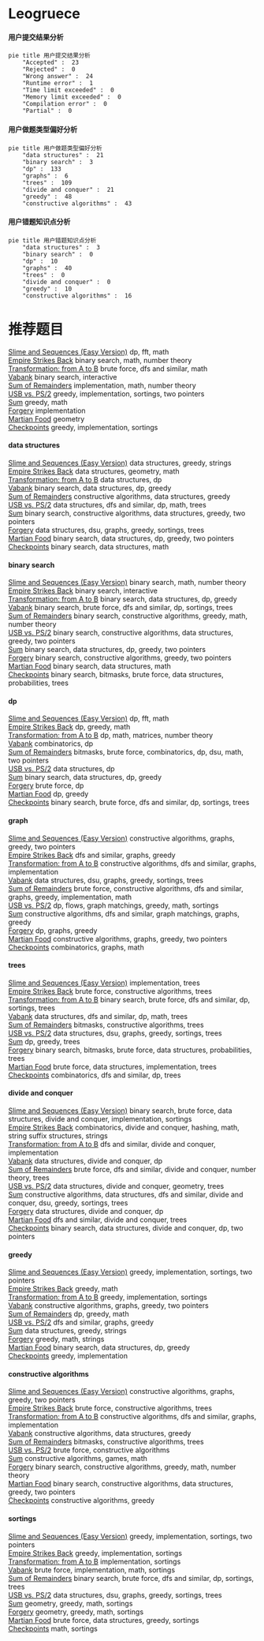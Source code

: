 # Leogruece
<!-- tabs:start -->
#### **用户提交结果分析**

```mermaid
pie title 用户提交结果分析
    "Accepted" :  23
    "Rejected" :  0
    "Wrong answer" :  24
    "Runtime error" :  1
    "Time limit exceeded" :  0
    "Memory limit exceeded" :  0
    "Compilation error" :  0
    "Partial" :  0
```
#### **用户做题类型偏好分析**

```mermaid
pie title 用户做题类型偏好分析
    "data structures" :  21
    "binary search" :  3
    "dp" :  133
    "graphs" :  6
    "trees" :  109
    "divide and conquer" :  21
    "greedy" :  48
    "constructive algorithms" :  43
```
#### **用户错题知识点分析**

```mermaid
pie title 用户错题知识点分析
    "data structures" :  3
    "binary search" :  0
    "dp" :  10
    "graphs" :  40
    "trees" :  0
    "divide and conquer" :  0
    "greedy" :  10
    "constructive algorithms" :  16
```
<!-- tabs:end -->
# 推荐题目
[Slime and Sequences (Easy Version)](http://codeforces.com/problemset/problem/1349/F1)		dp,
                        fft,
                        math		  
[Empire Strikes Back](http://codeforces.com/problemset/problem/300/E)		binary search,
                        math,
                        number theory		  
[Transformation: from A to B](http://codeforces.com/problemset/problem/727/A)		brute force,
                        dfs and similar,
                        math		  
[Vabank](https://codeforces.com/contest/1483/problem/E)		binary search,
                        interactive		  
[Sum of Remainders](http://codeforces.com/problemset/problem/616/E)		implementation,
                        math,
                        number theory		  
[USB vs. PS/2](http://codeforces.com/problemset/problem/762/B)		greedy,
                        implementation,
                        sortings,
                        two pointers		  
[Sum](http://codeforces.com/problemset/problem/257/D)		greedy,
                        math		  
[Forgery](http://codeforces.com/problemset/problem/1059/B)		implementation		  
[Martian Food](http://codeforces.com/problemset/problem/77/E)		geometry		  
[Checkpoints](http://codeforces.com/problemset/problem/709/B)		greedy,
                        implementation,
                        sortings		  
<!-- tabs:start -->
#### **data structures**
[Slime and Sequences (Easy Version)](http://codeforces.com/problemset/problem/797/C)		data structures,
                        greedy,
                        strings		  
[Empire Strikes Back](https://codeforces.com/contest/651/problem/C)		data structures,
                        geometry,
                        math		  
[Transformation: from A to B](http://codeforces.com/problemset/problem/568/E)		data structures,
                        dp		  
[Vabank](http://codeforces.com/problemset/problem/1416/E)		binary search,
                        data structures,
                        dp,
                        greedy		  
[Sum of Remainders](http://codeforces.com/problemset/problem/1506/D)		constructive algorithms,
                        data structures,
                        greedy		  
[USB vs. PS/2](http://codeforces.com/problemset/problem/1142/B)		data structures,
                        dfs and similar,
                        dp,
                        math,
                        trees		  
[Sum](http://codeforces.com/problemset/problem/1404/C)		binary search,
                        constructive algorithms,
                        data structures,
                        greedy,
                        two pointers		  
[Forgery](http://codeforces.com/problemset/problem/1408/E)		data structures,
                        dsu,
                        graphs,
                        greedy,
                        sortings,
                        trees		  
[Martian Food](http://codeforces.com/problemset/problem/1492/C)		binary search,
                        data structures,
                        dp,
                        greedy,
                        two pointers		  
[Checkpoints](http://codeforces.com/problemset/problem/1490/G)		binary search,
                        data structures,
                        math		  
#### **binary search**
[Slime and Sequences (Easy Version)](http://codeforces.com/problemset/problem/300/E)		binary search,
                        math,
                        number theory		  
[Empire Strikes Back](https://codeforces.com/contest/1483/problem/E)		binary search,
                        interactive		  
[Transformation: from A to B](http://codeforces.com/problemset/problem/1416/E)		binary search,
                        data structures,
                        dp,
                        greedy		  
[Vabank](http://codeforces.com/problemset/problem/804/D)		binary search,
                        brute force,
                        dfs and similar,
                        dp,
                        sortings,
                        trees		  
[Sum of Remainders](http://codeforces.com/problemset/problem/1474/B)		binary search,
                        constructive algorithms,
                        greedy,
                        math,
                        number theory		  
[USB vs. PS/2](http://codeforces.com/problemset/problem/1404/C)		binary search,
                        constructive algorithms,
                        data structures,
                        greedy,
                        two pointers		  
[Sum](http://codeforces.com/problemset/problem/1492/C)		binary search,
                        data structures,
                        dp,
                        greedy,
                        two pointers		  
[Forgery](http://codeforces.com/problemset/problem/1463/D)		binary search,
                        constructive algorithms,
                        greedy,
                        two pointers		  
[Martian Food](http://codeforces.com/problemset/problem/1490/G)		binary search,
                        data structures,
                        math		  
[Checkpoints](http://codeforces.com/problemset/problem/1479/D)		binary search,
                        bitmasks,
                        brute force,
                        data structures,
                        probabilities,
                        trees		  
#### **dp**
[Slime and Sequences (Easy Version)](http://codeforces.com/problemset/problem/1349/F1)		dp,
                        fft,
                        math		  
[Empire Strikes Back](http://codeforces.com/problemset/problem/1040/B)		dp,
                        greedy,
                        math		  
[Transformation: from A to B](http://codeforces.com/problemset/problem/1182/E)		dp,
                        math,
                        matrices,
                        number theory		  
[Vabank](http://codeforces.com/problemset/problem/954/H)		combinatorics,
                        dp		  
[Sum of Remainders](http://codeforces.com/problemset/problem/1400/G)		bitmasks,
                        brute force,
                        combinatorics,
                        dp,
                        dsu,
                        math,
                        two pointers		  
[USB vs. PS/2](http://codeforces.com/problemset/problem/568/E)		data structures,
                        dp		  
[Sum](http://codeforces.com/problemset/problem/1416/E)		binary search,
                        data structures,
                        dp,
                        greedy		  
[Forgery](http://codeforces.com/problemset/problem/6/D)		brute force,
                        dp		  
[Martian Food](http://codeforces.com/problemset/problem/1283/E)		dp,
                        greedy		  
[Checkpoints](http://codeforces.com/problemset/problem/804/D)		binary search,
                        brute force,
                        dfs and similar,
                        dp,
                        sortings,
                        trees		  
#### **graph**
[Slime and Sequences (Easy Version)](http://codeforces.com/problemset/problem/1304/D)		constructive algorithms,
                        graphs,
                        greedy,
                        two pointers		  
[Empire Strikes Back](http://codeforces.com/problemset/problem/240/E)		dfs and similar,
                        graphs,
                        greedy		  
[Transformation: from A to B](http://codeforces.com/problemset/problem/1316/D)		constructive algorithms,
                        dfs and similar,
                        graphs,
                        implementation		  
[Vabank](http://codeforces.com/problemset/problem/1408/E)		data structures,
                        dsu,
                        graphs,
                        greedy,
                        sortings,
                        trees		  
[Sum of Remainders](http://codeforces.com/problemset/problem/1487/C)		brute force,
                        constructive algorithms,
                        dfs and similar,
                        graphs,
                        greedy,
                        implementation,
                        math		  
[USB vs. PS/2](http://codeforces.com/problemset/problem/1437/C)		dp,
                        flows,
                        graph matchings,
                        greedy,
                        math,
                        sortings		  
[Sum](http://codeforces.com/problemset/problem/1470/D)		constructive algorithms,
                        dfs and similar,
                        graph matchings,
                        graphs,
                        greedy		  
[Forgery](http://codeforces.com/problemset/problem/1476/C)		dp,
                        graphs,
                        greedy		  
[Martian Food](http://codeforces.com/problemset/problem/1304/D)		constructive algorithms,
                        graphs,
                        greedy,
                        two pointers		  
[Checkpoints](http://codeforces.com/problemset/problem/1475/C)		combinatorics,
                        graphs,
                        math		  
#### **trees**
[Slime and Sequences (Easy Version)](http://codeforces.com/problemset/problem/913/B)		implementation,
                        trees		  
[Empire Strikes Back](http://codeforces.com/problemset/problem/1311/E)		brute force,
                        constructive algorithms,
                        trees		  
[Transformation: from A to B](http://codeforces.com/problemset/problem/804/D)		binary search,
                        brute force,
                        dfs and similar,
                        dp,
                        sortings,
                        trees		  
[Vabank](http://codeforces.com/problemset/problem/1142/B)		data structures,
                        dfs and similar,
                        dp,
                        math,
                        trees		  
[Sum of Remainders](http://codeforces.com/problemset/problem/566/E)		bitmasks,
                        constructive algorithms,
                        trees		  
[USB vs. PS/2](http://codeforces.com/problemset/problem/1408/E)		data structures,
                        dsu,
                        graphs,
                        greedy,
                        sortings,
                        trees		  
[Sum](http://codeforces.com/problemset/problem/1481/F)		dp,
                        greedy,
                        trees		  
[Forgery](http://codeforces.com/problemset/problem/1479/D)		binary search,
                        bitmasks,
                        brute force,
                        data structures,
                        probabilities,
                        trees		  
[Martian Food](http://codeforces.com/problemset/problem/1511/C)		brute force,
                        data structures,
                        implementation,
                        trees		  
[Checkpoints](http://codeforces.com/problemset/problem/1499/F)		combinatorics,
                        dfs and similar,
                        dp,
                        trees		  
#### **divide and conquer**
[Slime and Sequences (Easy Version)](http://codeforces.com/problemset/problem/1461/D)		binary search,
                        brute force,
                        data structures,
                        divide and conquer,
                        implementation,
                        sortings		  
[Empire Strikes Back](http://codeforces.com/problemset/problem/1466/G)		combinatorics,
                        divide and conquer,
                        hashing,
                        math,
                        string suffix structures,
                        strings		  
[Transformation: from A to B](http://codeforces.com/problemset/problem/1490/D)		dfs and similar,
                        divide and conquer,
                        implementation		  
[Vabank](https://codeforces.com/contest/1483/problem/C)		data structures,
                        divide and conquer,
                        dp		  
[Sum of Remainders](http://codeforces.com/problemset/problem/1491/E)		brute force,
                        dfs and similar,
                        divide and conquer,
                        number theory,
                        trees		  
[USB vs. PS/2](http://codeforces.com/problemset/problem/1303/G)		data structures,
                        divide and conquer,
                        geometry,
                        trees		  
[Sum](http://codeforces.com/problemset/problem/1494/D)		constructive algorithms,
                        data structures,
                        dfs and similar,
                        divide and conquer,
                        dsu,
                        greedy,
                        sortings,
                        trees		  
[Forgery](http://codeforces.com/problemset/problem/1482/E)		data structures,
                        divide and conquer,
                        dp		  
[Martian Food](http://codeforces.com/problemset/problem/566/C)		dfs and similar,
                        divide and conquer,
                        trees		  
[Checkpoints](http://codeforces.com/problemset/problem/1428/F)		binary search,
                        data structures,
                        divide and conquer,
                        dp,
                        two pointers		  
#### **greedy**
[Slime and Sequences (Easy Version)](http://codeforces.com/problemset/problem/762/B)		greedy,
                        implementation,
                        sortings,
                        two pointers		  
[Empire Strikes Back](http://codeforces.com/problemset/problem/257/D)		greedy,
                        math		  
[Transformation: from A to B](http://codeforces.com/problemset/problem/709/B)		greedy,
                        implementation,
                        sortings		  
[Vabank](http://codeforces.com/problemset/problem/1304/D)		constructive algorithms,
                        graphs,
                        greedy,
                        two pointers		  
[Sum of Remainders](http://codeforces.com/problemset/problem/1040/B)		dp,
                        greedy,
                        math		  
[USB vs. PS/2](http://codeforces.com/problemset/problem/240/E)		dfs and similar,
                        graphs,
                        greedy		  
[Sum](http://codeforces.com/problemset/problem/797/C)		data structures,
                        greedy,
                        strings		  
[Forgery](http://codeforces.com/problemset/problem/1291/A)		greedy,
                        math,
                        strings		  
[Martian Food](http://codeforces.com/problemset/problem/1416/E)		binary search,
                        data structures,
                        dp,
                        greedy		  
[Checkpoints](http://codeforces.com/problemset/problem/1119/A)		greedy,
                        implementation		  
#### **constructive algorithms**
[Slime and Sequences (Easy Version)](http://codeforces.com/problemset/problem/1304/D)		constructive algorithms,
                        graphs,
                        greedy,
                        two pointers		  
[Empire Strikes Back](http://codeforces.com/problemset/problem/1311/E)		brute force,
                        constructive algorithms,
                        trees		  
[Transformation: from A to B](http://codeforces.com/problemset/problem/1316/D)		constructive algorithms,
                        dfs and similar,
                        graphs,
                        implementation		  
[Vabank](http://codeforces.com/problemset/problem/1506/D)		constructive algorithms,
                        data structures,
                        greedy		  
[Sum of Remainders](http://codeforces.com/problemset/problem/566/E)		bitmasks,
                        constructive algorithms,
                        trees		  
[USB vs. PS/2](http://codeforces.com/problemset/problem/1365/E)		brute force,
                        constructive algorithms		  
[Sum](http://codeforces.com/problemset/problem/1455/C)		constructive algorithms,
                        games,
                        math		  
[Forgery](http://codeforces.com/problemset/problem/1474/B)		binary search,
                        constructive algorithms,
                        greedy,
                        math,
                        number theory		  
[Martian Food](http://codeforces.com/problemset/problem/1404/C)		binary search,
                        constructive algorithms,
                        data structures,
                        greedy,
                        two pointers		  
[Checkpoints](http://codeforces.com/problemset/problem/1493/A)		constructive algorithms,
                        greedy		  
#### **sortings**
[Slime and Sequences (Easy Version)](http://codeforces.com/problemset/problem/762/B)		greedy,
                        implementation,
                        sortings,
                        two pointers		  
[Empire Strikes Back](http://codeforces.com/problemset/problem/709/B)		greedy,
                        implementation,
                        sortings		  
[Transformation: from A to B](http://codeforces.com/problemset/problem/807/A)		implementation,
                        sortings		  
[Vabank](http://codeforces.com/problemset/problem/1012/A)		brute force,
                        implementation,
                        math,
                        sortings		  
[Sum of Remainders](http://codeforces.com/problemset/problem/804/D)		binary search,
                        brute force,
                        dfs and similar,
                        dp,
                        sortings,
                        trees		  
[USB vs. PS/2](http://codeforces.com/problemset/problem/1408/E)		data structures,
                        dsu,
                        graphs,
                        greedy,
                        sortings,
                        trees		  
[Sum](https://codeforces.com/contest/1496/problem/C)		geometry,
                        greedy,
                        math,
                        sortings		  
[Forgery](http://codeforces.com/problemset/problem/1495/A)		geometry,
                        greedy,
                        math,
                        sortings		  
[Martian Food](http://codeforces.com/problemset/problem/1497/A)		brute force,
                        data structures,
                        greedy,
                        sortings		  
[Checkpoints](http://codeforces.com/problemset/problem/1427/A)		math,
                        sortings		  
<!-- tabs:end -->
